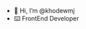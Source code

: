- 👋 Hi, I’m @khodewmj
- ⌨️ FrontEnd Developer 

<!---
khodewmj/khodewmj is a ✨ special ✨ repository because its `README.md` (this file) appears on your GitHub profile.
You can click the Preview link to take a look at your changes.
--->



